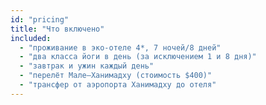 ```yaml
---
id: "pricing"
title: "Что включено"
included:
  - "проживание в эко-отеле 4*, 7 ночей/8 дней"
  - "два класса йоги в день (за исключением 1 и 8 дня)"
  - "завтрак и ужин каждый день"
  - "перелёт Мале—Ханимадху (стоимость $400)"
  - "трансфер от аэропорта Ханимадху до отеля"
---
```


